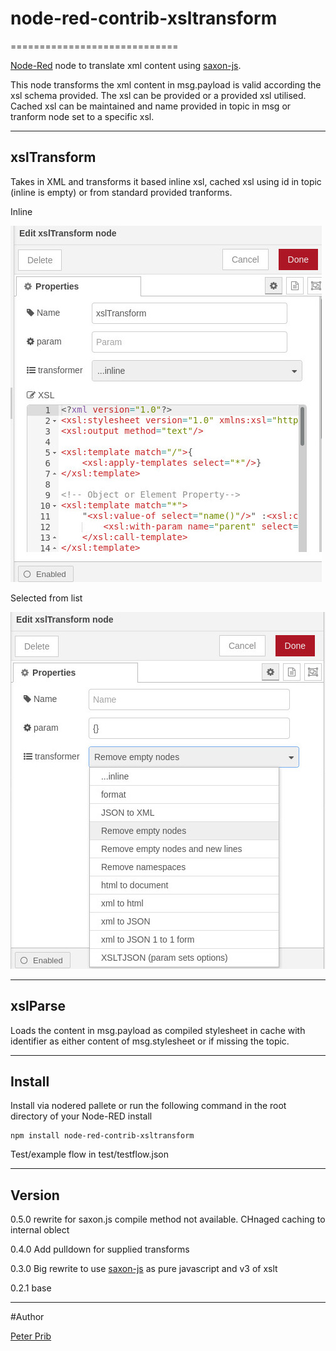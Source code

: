 # node-red-contrib-xsltransform
=============================


[Node-Red][1] node to translate xml content using [saxon-js][2].

This node transforms the xml content in msg.payload is valid according the xsl schema provided.
The xsl can be provided or a provided xsl utilised.
Cached xsl can be maintained and name provided in topic in msg or tranform node set to a specific xsl.



------------------------------------------------------------

## xslTransform

Takes in XML and transforms it based inline xsl, cached xsl using id in topic (inline is empty) or from standard provided tranforms.

Inline

![xslTransform](documentation/xslTransformInline.jpg "xslTransform Inline")

Selected from list

![xslTransform](documentation/xslTransformList.jpg "xlTransform List")


------------------------------------------------------------

## xslParse

Loads the content in msg.payload as compiled stylesheet in cache with identifier as either content of msg.stylesheet or if missing the topic.


------------------------------------------------------------

## Install

Install via nodered pallete or run the following command in the root directory of your Node-RED install

    npm install node-red-contrib-xsltransform


Test/example flow in  test/testflow.json

------------------------------------------------------------

## Version

0.5.0 rewrite for saxon.js compile method not available.  CHnaged caching to internal oblect 

0.4.0 Add pulldown for supplied transforms 

0.3.0 Big rewrite to use [saxon-js][2] as pure javascript and v3 of xslt

0.2.1 base

------------------------------------------------------------

#Author

[Peter Prib][3]

[1]:  http://nodered.org

[2]: https://www.npmjs.com/package/saxon-js

[3]: https://github.com/peterprib


